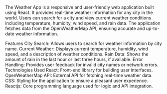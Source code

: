 The Weather App is a responsive and user-friendly web application built using React. It provides real-time weather information for any city in the world. Users can search for a city and view current weather conditions including temperature, humidity, wind speed, and rain data. The application fetches data from the OpenWeatherMap API, ensuring accurate and up-to-date weather information.

Features
City Search: Allows users to search for weather information by city name.
Current Weather: Displays current temperature, humidity, wind speed, and a description of weather conditions.
Rain Data: Shows the amount of rain in the last hour or last three hours, if available.
Error Handling: Provides user feedback for invalid city names or network errors.
Technologies Used
React: Front-end library for building user interfaces.
OpenWeatherMap API: External API for fetching real-time weather data.
CSS: Styling for the application to ensure a pleasant user experience.
Reactjs: Core programming language used for logic and API integration.
